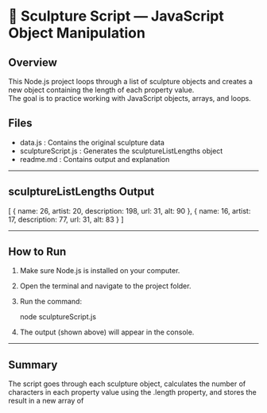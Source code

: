 # 🎨 Sculpture Script — JavaScript Object Manipulation

## Overview
This Node.js project loops through a list of sculpture objects and creates a new object containing the length of each property value.  
The goal is to practice working with JavaScript objects, arrays, and loops.

## Files
- data.js : Contains the original sculpture data  
- sculptureScript.js : Generates the sculptureListLengths object  
- readme.md : Contains output and explanation  

---

## sculptureListLengths Output

[
  {
    name: 26,
    artist: 20,
    description: 198,
    url: 31,
    alt: 90
  },
  {
    name: 16,
    artist: 17,
    description: 77,
    url: 31,
    alt: 83
  }
]

---

## How to Run
1. Make sure Node.js is installed on your computer.  
2. Open the terminal and navigate to the project folder.  
3. Run the command:

   node sculptureScript.js

4. The output (shown above) will appear in the console.

---

## Summary
The script goes through each sculpture object, calculates the number of characters in each property value using the .length property, and stores the result in a new array of
